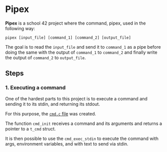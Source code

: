 # Pipex

**Pipex** is a school 42 project where the command, pipex, used in the following way:

```shell
pipex [input_file] [command_1] [command_2] [output_file]
```

The goal is to read the `input_file` and send it to `command_1` as a pipe before doing
the same with the output of `command_1` to `command_2` and finally write the output of
`command_2` to `output_file`.

## Steps

### 1. Executing a command

One of the hardest parts to this project is to execute a command and sending it to its
stdin, and returning its stdout.

For this purpose, the [`cmd.c` file](cmd.c) was created.

The function `cmd_init` receives a command and its arguments and returns a pointer to a
`t_cmd` struct.

It is then possible to use the `cmd_exec_stdin` to execute the command with args, environment variables, and with text to send via stdin.

